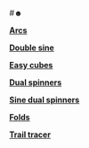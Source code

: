 #☻

[**Arcs**][arcs]

[**Double sine**][doublesine]

[**Easy cubes**][easycube]

[**Dual spinners**][dualspinner]

[**Sine dual spinners**][mandalasine]

[**Folds**][folds]

[**Trail tracer**][trailtrace]


[arcs]: ./arcs/index.html
[doublesine]: ./Double_sine/index.html
[dualspinner]: ./Dual_spinners/index.html
[easycube]: ./Easy_cubes/index.html
[mandalasine]: ./Mandala_sine/index.html
[easycube]: ./Easy_cubes/index.html
[folds]: ./Folds/index.html
[trailtrace]: ./trail_tracer/index.html
